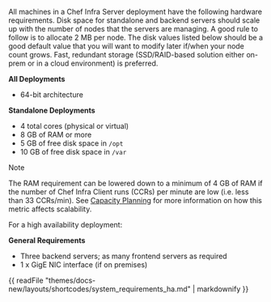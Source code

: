 All machines in a Chef Infra Server deployment have the following
hardware requirements. Disk space for standalone and backend servers
should scale up with the number of nodes that the servers are managing.
A good rule to follow is to allocate 2 MB per node. The disk values
listed below should be a good default value that you will want to modify
later if/when your node count grows. Fast, redundant storage
(SSD/RAID-based solution either on-prem or in a cloud environment) is
preferred.

**All Deployments**

-   64-bit architecture

**Standalone Deployments**

-   4 total cores (physical or virtual)
-   8 GB of RAM or more
-   5 GB of free disk space in `/opt`
-   10 GB of free disk space in `/var`

<div class="admonition-note">

<p class="admonition-note-title">Note</p>

<div class="admonition-note-text">

The RAM requirement can be lowered down to a minimum of 4 GB of RAM if
the number of Chef Infra Client runs (CCRs) per minute are low (i.e.
less than 33 CCRs/min). See [Capacity
Planning](/server_overview.html#capacity-planning) for more information
on how this metric affects scalability.



</div>

</div>

For a high availability deployment:

**General Requirements**

-   Three backend servers; as many frontend servers as required
-   1 x GigE NIC interface (if on premises)

{{ readFile "themes/docs-new/layouts/shortcodes/system_requirements_ha.md" | markdownify }}
